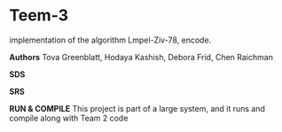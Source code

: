 # Teem-3
implementation of the algorithm Lmpel-Ziv-78, encode.

**Authors**
Tova Greenblatt, Hodaya Kashish, Debora Frid, Chen Raichman

**SDS**

**SRS**

**RUN & COMPILE**
This project is part of a large system, and it runs and compile along with Team 2 code
